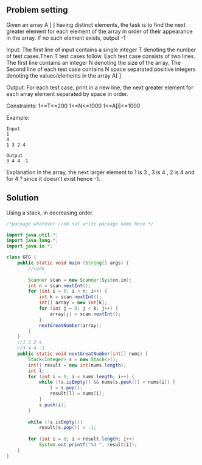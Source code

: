 ## Problem setting

Given an array A [ ] having distinct elements, the task is to find the next greater element for each element of the array in order of their appearance in the array. If no such element exists, output -1 

Input:
The first line of input contains a single integer T denoting the number of test cases.Then T test cases follow. Each test case consists of two lines. The first line contains an integer N denoting the size of the array. The Second line of each test case contains N space separated positive integers denoting the values/elements in the array A[ ].
 
Output:
For each test case, print in a new line, the next greater element for each array element separated by space in order.

Constraints:
1<=T<=200
1<=N<=1000
1<=A[i]<=1000

Example:

```
Input
1
4
1 3 2 4 

Output
3 4 4 -1
```

Explanation
In the array, the next larger element to 1 is 3 , 3 is 4 , 2 is 4 and for 4 ? since it doesn't exist hence -1.

## Solution
Using a stack, in decreasing order.

```java
/*package whatever //do not write package name here */

import java.util.*;
import java.lang.*;
import java.io.*;

class GFG {
	public static void main (String[] args) {
		//code
		
		Scanner scan = new Scanner(System.in);
		int n = scan.nextInt();
		for (int i = 0; i < n; i++) {
		    int k = scan.nextInt();
		    int[] array = new int[k];
		    for (int j = 0; j < k; j++) {
		        array[j] = scan.nextInt();
		    }
		    nextGreatNumber(array);
		}
	}
	//1 3 2 4 
	//3 4 4 -1
	public static void nextGreatNumber(int[] nums) {
	    Stack<Integer> s = new Stack<>();
	    int[] result = new int[nums.length];
	    int l;
	    for (int i = 0; i < nums.length; i++) {
	        while (!s.isEmpty() && nums[s.peek()] < nums[i]) {
	            l = s.pop();
	            result[l] = nums[i];
	        }
	        s.push(i);
	    }
	    
	    while (!s.isEmpty())
	        result[s.pop()] = -1; 
	    
	    for (int i = 0; i < result.length; i++)
	        System.out.printf("%d ", result[i]);
	}
}
```
